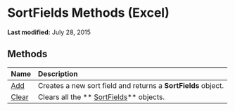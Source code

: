
# SortFields Methods (Excel)

 **Last modified:** July 28, 2015


## Methods



|**Name**|**Description**|
|:-----|:-----|
| [Add](9dd69850-29e8-6c29-186a-be8303b26390.md)|Creates a new sort field and returns a  **SortFields** object.|
| [Clear](de70763b-0cad-ed83-8c16-1eaa9d31627f.md)|Clears all the  ** [SortFields](a9c83ea1-1cd9-1552-1f03-71bd92a2cc72.md)** objects.|

